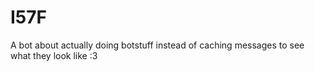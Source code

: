 # I57F
A bot about actually doing botstuff instead of caching messages to see what they look like :3
